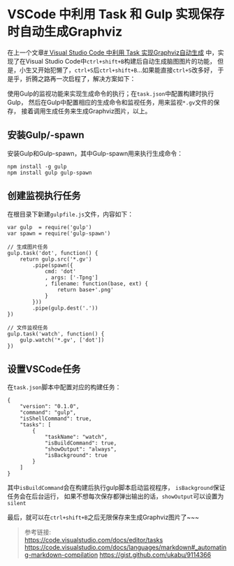 # VSCode 中利用 Task 和 Gulp 实现保存时自动生成Graphviz

在上一个文章[# Visual Studio Code 中利用 Task 实现Graphviz自动生成](vscode_task.md)
中，实现了在Visual Studio Code中`ctrl+shift+B`构建后自动生成脑图图片的功能，
但是，小生又开始犯懒了，`ctrl+S`后`ctrl+shift+B`...如果能直接`ctrl+S`改多好，
于是乎，折腾之路再一次启程了，解决方案如下：

使用Gulp的监视功能来实现生成命令的执行；在`task.json`中配置构建时执行Gulp，
然后在Gulp中配置相应的生成命令和监视任务，用来监视`*.gv`文件的保存，
接着调用生成任务来生成Graphviz图片，以上。

## 安装Gulp/-spawn

安装Gulp和Gulp-spawn，其中Gulp-spawn用来执行生成命令：

```
npm install -g gulp
npm install gulp gulp-spawn
```

## 创建监视执行任务

在根目录下新建`gulpfile.js`文件，内容如下：

```
var gulp  = require('gulp')
var spawn = require('gulp-spawn')

// 生成图片任务
gulp.task('dot', function() {
	return gulp.src('*.gv')
		.pipe(spawn({
			cmd: 'dot'
			, args: ['-Tpng']
			, filename: function(base, ext) {
				return base+'.png'
			}
		}))
		.pipe(gulp.dest('.'))
})

// 文件监视任务
gulp.task('watch', function() {
	gulp.watch('*.gv', ['dot'])
})
```

## 设置VSCode任务

在`task.json`脚本中配置对应的构建任务：

```
{
    "version": "0.1.0",
    "command": "gulp",
    "isShellCommand": true,
    "tasks": [
        {
            "taskName": "watch",
            "isBuildCommand": true,
            "showOutput": "always",
            "isBackground": true
        }
    ]
}
```

其中`isBuildCommand`会在构建后执行gulp脚本启动监视程序，
`isBackground`保证任务会在后台运行，
如果不想每次保存都弹出输出的话，`showOutput`可以设置为`silent`

最后，就可以在`ctrl+shift+B`之后无限保存来生成Graphviz图片了~~~

> 参考链接:  
> <https://code.visualstudio.com/docs/editor/tasks>  
> <https://code.visualstudio.com/docs/languages/markdown#_automating-markdown-compilation>
> <https://gist.github.com/ukabu/9114366>